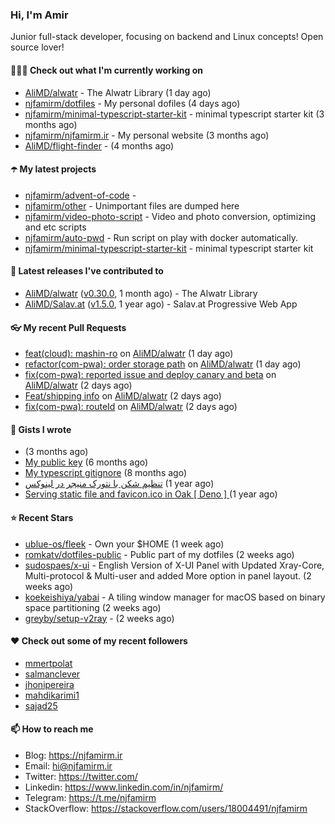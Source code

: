 ### Hi, I'm Amir

Junior full-stack developer, focusing on backend and Linux concepts!
Open source lover!

#### 👨🏻‍💻 Check out what I'm currently working on

- [AliMD/alwatr](https://github.com/AliMD/alwatr) - The Alwatr Library (1 day ago)
- [njfamirm/dotfiles](https://github.com/njfamirm/dotfiles) - My personal dofiles (4 days ago)
- [njfamirm/minimal-typescript-starter-kit](https://github.com/njfamirm/minimal-typescript-starter-kit) - minimal typescript starter kit (3 months ago)
- [njfamirm/njfamirm.ir](https://github.com/njfamirm/njfamirm.ir) - My personal website (3 months ago)
- [AliMD/flight-finder](https://github.com/AliMD/flight-finder) -  (4 months ago)

#### ☂️ My latest projects

- [njfamirm/advent-of-code](https://github.com/njfamirm/advent-of-code) - 
- [njfamirm/other](https://github.com/njfamirm/other) - Unimportant files are dumped here
- [njfamirm/video-photo-script](https://github.com/njfamirm/video-photo-script) - Video and photo conversion, optimizing and etc scripts
- [njfamirm/auto-pwd](https://github.com/njfamirm/auto-pwd) - Run script on play with docker automatically.
- [njfamirm/minimal-typescript-starter-kit](https://github.com/njfamirm/minimal-typescript-starter-kit) - minimal typescript starter kit

#### 🎉 Latest releases I've contributed to

- [AliMD/alwatr](https://github.com/AliMD/alwatr) ([v0.30.0](https://github.com/AliMD/alwatr/releases/tag/v0.30.0), 1 month ago) - The Alwatr Library
- [AliMD/Salav.at](https://github.com/AliMD/Salav.at) ([v1.5.0](https://github.com/AliMD/Salav.at/releases/tag/v1.5.0), 1 year ago) - Salav.at Progressive Web App

#### 👓 My recent Pull Requests

- [feat(cloud): mashin-ro](https://github.com/AliMD/alwatr/pull/1110) on [AliMD/alwatr](https://github.com/AliMD/alwatr) (1 day ago)
- [refactor(com-pwa): order storage path](https://github.com/AliMD/alwatr/pull/1109) on [AliMD/alwatr](https://github.com/AliMD/alwatr) (1 day ago)
- [fix(com-pwa): reported issue and deploy canary and beta](https://github.com/AliMD/alwatr/pull/1104) on [AliMD/alwatr](https://github.com/AliMD/alwatr) (2 days ago)
- [Feat/shipping info](https://github.com/AliMD/alwatr/pull/1103) on [AliMD/alwatr](https://github.com/AliMD/alwatr) (2 days ago)
- [fix(com-pwa): routeId](https://github.com/AliMD/alwatr/pull/1102) on [AliMD/alwatr](https://github.com/AliMD/alwatr) (2 days ago)

#### 📓 Gists I wrote

- [](https://gist.github.com/022d07ecd84e69ad31ef0bcd32d86b59) (3 months ago)
- [My public key](https://gist.github.com/879f720c9ca74a0934ce571b7285ed34) (6 months ago)
- [My typescript gitignore](https://gist.github.com/6a40b1912daab3f91a02a7b53f3f76c3) (8 months ago)
- [تنظیم شکن با نتورک منیجر در لینوکس](https://gist.github.com/cc40c344e89bdcdf77085cbf1fc05162) (1 year ago)
- [Serving static file and favicon.ico in Oak [ Deno ] ](https://gist.github.com/9bcaca2b6a672e729c099193b4aafe9f) (1 year ago)

#### ⭐ Recent Stars

- [ublue-os/fleek](https://github.com/ublue-os/fleek) - Own your $HOME (1 week ago)
- [romkatv/dotfiles-public](https://github.com/romkatv/dotfiles-public) - Public part of my dotfiles (2 weeks ago)
- [sudospaes/x-ui](https://github.com/sudospaes/x-ui) - English Version of X-UI Panel with Updated Xray-Core, Multi-protocol &amp; Multi-user and added More option in panel layout. (2 weeks ago)
- [koekeishiya/yabai](https://github.com/koekeishiya/yabai) - A tiling window manager for macOS based on binary space partitioning (2 weeks ago)
- [greyby/setup-v2ray](https://github.com/greyby/setup-v2ray) -  (2 weeks ago)

#### ♥️ Check out some of my recent followers

- [mmertpolat](https://github.com/mmertpolat)
- [salmanclever](https://github.com/salmanclever)
- [jhonipereira](https://github.com/jhonipereira)
- [mahdikarimi1](https://github.com/mahdikarimi1)
- [sajad25](https://github.com/sajad25)

#### 📫 How to reach me

- Blog: https://njfamirm.ir
- Email: hi@njfamirm.ir
- Twitter: https://twitter.com/
- Linkedin: https://www.linkedin.com/in/njfamirm/
- Telegram: https://t.me/njfamirm
- StackOverflow: https://stackoverflow.com/users/18004491/njfamirm
